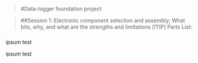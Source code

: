 >#Data-logger foundation project

>##Session 1:  Electronic component selection and assembly; What bits, why, and what are the strengths and limitations
>[!TIP]
>Parts List:


###


ipsum test

ipsum test
